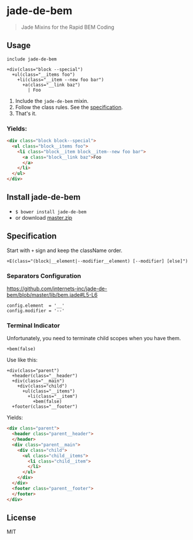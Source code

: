 # jade-de-bem

> Jade Mixins for the Rapid BEM Coding

## Usage

```jade
include jade-de-bem

+div(class="block --special")
  +ul(class="__items foo")
    +li(class="__item --new foo bar")
      +a(class="__link baz")
        | Foo
```

1. Include the `jade-de-bem` mixin.
2. Follow the class rules. See the [specification](#specification).
3. That's it.

### Yields:

```html
<div class="block block--special">
  <ul class="block__items foo">
    <li class="block__item block__item--new foo bar">
      <a class="block__link baz">Foo
      </a>
    </li>
  </ul>
</div>
```

## Install jade-de-bem

- `$ bower install jade-de-bem`
- or download [master.zip](https://github.com/internets-inc/jade-de-bem/archive/master.zip)

## Specification

Start with `+` sign and keep the className order.

```jade
+E(class="(block|__element|--modifier__element) [--modifier] [else]")
```

### Separators Configuration

https://github.com/internets-inc/jade-de-bem/blob/master/lib/bem.jade#L5-L6

```jade
config.element  = '__'
config.modifier = '--'
```

### Terminal Indicator

Unfortunately, you need to terminate child scopes when you have them.

```jade
+bem(false)
```

Use like this:

```jade
+div(class="parent")
  +header(class="__header")
  +div(class="__main")
    +div(class="child")
      +ul(class="__items")
        +li(class="__item")
          +bem(false)
  +footer(class="__footer")
```

Yields:

```html
<div class="parent">
  <header class="parent__header">
  </header>
  <div class="parent__main">
    <div class="child">
      <ul class="child__items">
        <li class="child__item">
        </li>
      </ul>
    </div>
  </div>
  <footer class="parent__footer">
  </footer>
</div>
```

## License

MIT

